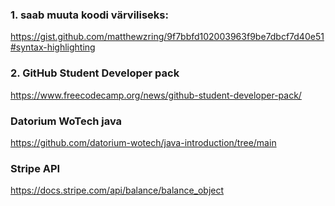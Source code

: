 ### 1. saab muuta koodi värviliseks:
https://gist.github.com/matthewzring/9f7bbfd102003963f9be7dbcf7d40e51#syntax-highlighting

### 2. GitHub Student Developer pack
https://www.freecodecamp.org/news/github-student-developer-pack/

### Datorium WoTech java
https://github.com/datorium-wotech/java-introduction/tree/main

### Stripe API
https://docs.stripe.com/api/balance/balance_object

